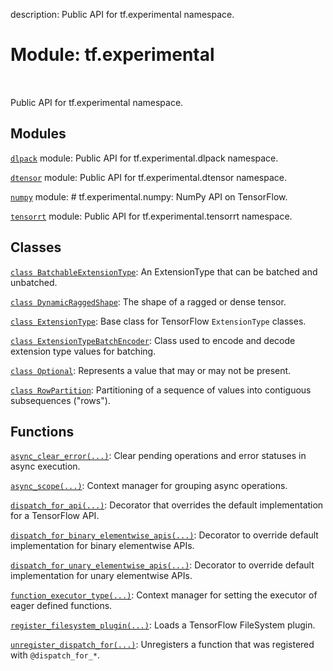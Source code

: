 description: Public API for tf.experimental namespace.

<div itemscope itemtype="http://developers.google.com/ReferenceObject">
<meta itemprop="name" content="tf.experimental" />
<meta itemprop="path" content="Stable" />
</div>

# Module: tf.experimental

<!-- Insert buttons and diff -->

<table class="tfo-notebook-buttons tfo-api nocontent" align="left">

</table>



Public API for tf.experimental namespace.



## Modules

[`dlpack`](../tf/experimental/dlpack.md) module: Public API for tf.experimental.dlpack namespace.

[`dtensor`](../tf/experimental/dtensor.md) module: Public API for tf.experimental.dtensor namespace.

[`numpy`](../tf/experimental/numpy.md) module: # tf.experimental.numpy: NumPy API on TensorFlow.

[`tensorrt`](../tf/experimental/tensorrt.md) module: Public API for tf.experimental.tensorrt namespace.

## Classes

[`class BatchableExtensionType`](../tf/experimental/BatchableExtensionType.md): An ExtensionType that can be batched and unbatched.

[`class DynamicRaggedShape`](../tf/experimental/DynamicRaggedShape.md): The shape of a ragged or dense tensor.

[`class ExtensionType`](../tf/experimental/ExtensionType.md): Base class for TensorFlow `ExtensionType` classes.

[`class ExtensionTypeBatchEncoder`](../tf/experimental/ExtensionTypeBatchEncoder.md): Class used to encode and decode extension type values for batching.

[`class Optional`](../tf/experimental/Optional.md): Represents a value that may or may not be present.

[`class RowPartition`](../tf/experimental/RowPartition.md): Partitioning of a sequence of values into contiguous subsequences ("rows").

## Functions

[`async_clear_error(...)`](../tf/experimental/async_clear_error.md): Clear pending operations and error statuses in async execution.

[`async_scope(...)`](../tf/experimental/async_scope.md): Context manager for grouping async operations.

[`dispatch_for_api(...)`](../tf/experimental/dispatch_for_api.md): Decorator that overrides the default implementation for a TensorFlow API.

[`dispatch_for_binary_elementwise_apis(...)`](../tf/experimental/dispatch_for_binary_elementwise_apis.md): Decorator to override default implementation for binary elementwise APIs.

[`dispatch_for_unary_elementwise_apis(...)`](../tf/experimental/dispatch_for_unary_elementwise_apis.md): Decorator to override default implementation for unary elementwise APIs.

[`function_executor_type(...)`](../tf/experimental/function_executor_type.md): Context manager for setting the executor of eager defined functions.

[`register_filesystem_plugin(...)`](../tf/experimental/register_filesystem_plugin.md): Loads a TensorFlow FileSystem plugin.

[`unregister_dispatch_for(...)`](../tf/experimental/unregister_dispatch_for.md): Unregisters a function that was registered with `@dispatch_for_*`.

